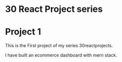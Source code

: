 # 30 React Project series
# Project 1


This is the First project of my  series 30reactprojects. 



I have built an ecommerce dashboard with mern stack.
